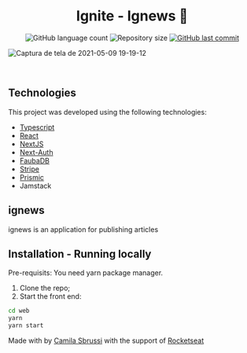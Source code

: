 <h1 align="center">
  Ignite - Ignews 🚀
</h1>
<p align="center">
  <img alt="GitHub language count" src="https://img.shields.io/github/languages/count/camisbrussi/ignite_ignews">

  <img alt="Repository size" src="https://img.shields.io/github/repo-size/camisbrussi/ignite_ignews">

  <a href="https://github.com/camisbrussi/ignite_ignews/commits/master">
    <img alt="GitHub last commit" src="https://img.shields.io/github/last-commit/camisbrussi/ignite_ignews">
  </a>

</p>

![Captura de tela de 2021-05-09 19-19-12](https://user-images.githubusercontent.com/40186019/117588871-aa47a000-b0fc-11eb-8916-46cdae5809e0.png)



<br>

## Technologies

This project was developed using the following technologies:

- [Typescript](https://www.typescriptlang.org/)
- [React](https://reactjs.org)
- [NextJS](https://nextjs.org/)
- [Next-Auth](https://nextjs.org/)
- [FaubaDB](https://fauna.com/)
- [Stripe](https://stripe.com/en-br)
- [Prismic](https://prismic.io/)
- Jamstack


## ignews
ignews is an application for publishing articles


## Installation - Running locally

Pre-requisits:
You need yarn package manager.

1. Clone the repo;
2. Start the front end:
  ```bash
  cd web
  yarn
  yarn start
  ``` 

Made with by [Camila Sbrussi](https://www.linkedin.com/in/camila-sbrussi-a7b48516a/) with the support of [Rocketseat](rocketseat.com.br)
